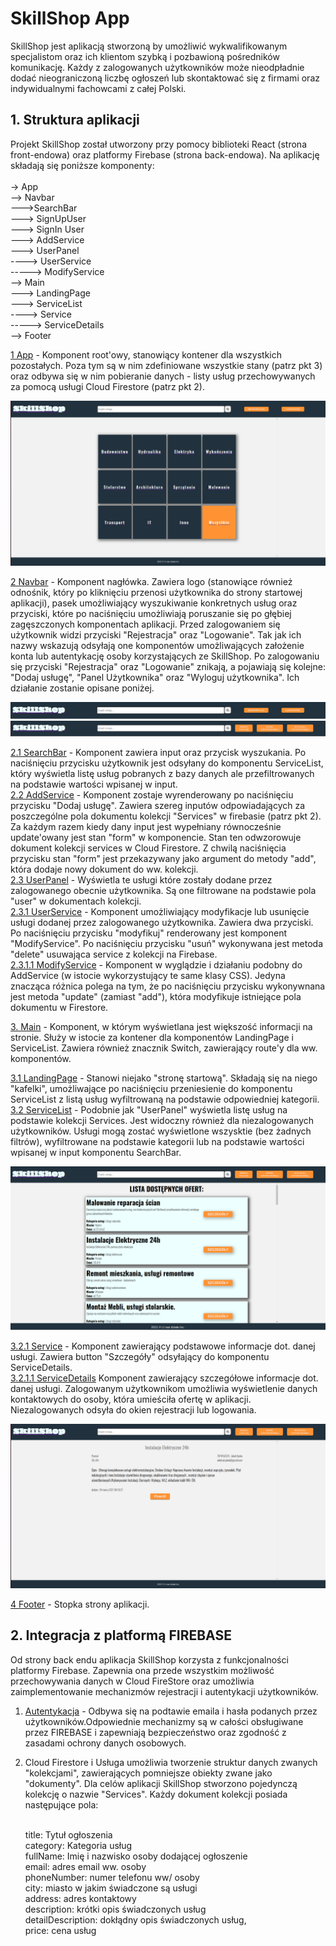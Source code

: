 # SkillShop App

SkillShop jest aplikacją stworzoną by umożliwić wykwalifikowanym specjalistom oraz ich klientom szybką i pozbawioną pośredników komunikację. Każdy z zalogowanych użytkowników może nieodpładnie dodać nieograniczoną liczbę ogłoszeń lub skontaktować się z firmami oraz indywidualnymi fachowcami z całej Polski.

## 1. Struktura aplikacji

Projekt SkillShop został utworzony przy pomocy biblioteki React (strona front-endowa) oraz platformy Firebase (strona back-endowa). Na aplikację składają się poniższe komponenty:<br/>
<br/>
-> App<br/>
--> Navbar<br/>
--->SearchBar<br/>
---> SignUpUser<br/>
---> SignIn User<br/>
---> AddService<br/>
---> UserPanel<br/>
----> UserService<br/>
-----> ModifyService<br/>
--> Main<br/>
---> LandingPage<br/>
---> ServiceList<br/>
----> Service<br/>
-----> ServiceDetails<br/>
--> Footer<br/>

<ins>1 App</ins> -  Komponent root'owy, stanowiący kontener dla wszystkich pozostałych. Poza tym są w nim zdefiniowane wszystkie stany (patrz pkt 3) oraz odbywa się w nim pobieranie danych - listy usług przechowywanych za pomocą usługi Cloud Firestore (patrz pkt 2).<br/>

![](./screenshots/L1.png)

<ins>2 Navbar</ins> - Komponent nagłówka. Zawiera logo (stanowiące również odnośnik, który po kliknięciu przenosi użytkownika do strony startowej aplikacji), pasek umożliwiający wyszukiwanie konkretnych usług oraz przyciski, które po naciśnięciu umożliwiają poruszanie się po głębiej zagęszczonych komponentach aplikacji. Przed zalogowaniem się użytkownik widzi przyciski "Rejestracja" oraz "Logowanie". Tak jak ich nazwy wskazują odsyłają one komponentów umożliwających założenie konta lub autentykację osoby korzystających ze SkillShop. Po zalogowaniu się przyciski "Rejestracja" oraz "Logowanie" znikają, a pojawiają się kolejne: "Dodaj usługę", "Panel Użytkownika" oraz "Wyloguj użytkownika". Ich działanie zostanie opisane poniżej.<br/>

![](./screenshots/L2.png)
![](./screenshots/L3.png)

<ins>2.1 SearchBar</ins> - Komponent zawiera input oraz przycisk wyszukania. Po naciśnięciu przycisku użytkownik jest odsyłany do komponentu ServiceList, który wyświetla listę usług pobranych z bazy danych ale przefiltrowanych na podstawie wartości wpisanej w input.<br/>
<ins>2.2 AddService</ins> - Komponent zostaje wyrenderowany po naciśnięciu przycisku "Dodaj usługę". Zawiera szereg inputów odpowiadających za poszczególne pola dokumentu kolekcji "Services" w firebasie (patrz pkt 2). Za każdym razem kiedy dany input jest wypełniany równocześnie update'owany jest stan "form" w komponencie. Stan ten odwzorowuje dokument kolekcji services w Cloud Firestore. Z chwilą naciśnięcia przycisku stan "form" jest przekazywany jako argument do metody "add", która dodaje nowy dokument do ww. kolekcji.<br/>
<ins>2.3 UserPanel</ins> - Wyświetla te usługi które zostały dodane przez zalogowanego obecnie użytkownika. Są one filtrowane na podstawie pola "user" w dokumentach kolekcji. <br/>
<ins>2.3.1 UserService</ins> - Komponent umożliwiający modyfikacje lub usunięcie usługi dodanej przez zalogowanego użytkownika. Zawiera dwa przyciski. Po naciśnięciu przycisku "modyfikuj" renderowany jest komponent "ModifyService". Po naciśnięciu przycisku "usuń" wykonywana jest metoda "delete" usuwająca service z kolekcji na Firebase. <br/>
<ins>2.3.1.1 ModifyService</ins> - Komponent w wyglądzie i działaniu podobny do AddService (w istocie wykorzystujący te same klasy CSS). Jedyna znacząca różnica polega na tym, że po naciśnięciu przycisku wykonywnana jest metoda "update" (zamiast "add"), która modyfikuje istniejące pola dokumentu w Firestore. <br/>

<ins>3. Main</ins> - Komponent, w którym wyświetlana jest większość informacji na stronie. Służy w istocie za kontener dla komponentów LandingPage i ServiceList. Zawiera również znacznik Switch, zawierający route'y dla ww. komponentów. <br/>

<ins>3.1 LandingPage</ins> - Stanowi niejako "stronę startową". Składają się na niego "kafelki", umożliwające po naciśnięciu przeniesienie do komponentu ServiceList z listą usług wyfiltrowaną na podstawie odpowiedniej kategorii. <br/>
<ins>3.2 ServiceList</ins> - Podobnie jak "UserPanel" wyświetla listę usług na podstawie kolekcji Services. Jest widoczny również dla niezalogowanych użytkowników. Usługi mogą zostać wyświetlone wszysktie (bez żadnych filtrów), wyfiltrowane na podstawie kategorii lub na podstawie wartości wpisanej w input komponentu SearchBar.<br/>

![](./screenshots/L4.png)

<ins>3.2.1 Service</ins> - Komponent zawierający podstawowe informacje dot. danej usługi. Zawiera button "Szczegóły" odsyłający do komponentu ServiceDetails.<br/>
<ins>3.2.1.1 ServiceDetails</ins> Komponent zawierający szczegółowe informacje dot. danej usługi. Zalogowanym użytkownikom umożliwia wyświetlenie danych kontaktowych do osoby, która umieściła ofertę w aplikacji. Niezalogowanych odsyła do okien rejestracji lub logowania.<br/>

![](./screenshots/L5.png)

<ins>4 Footer</ins> - Stopka strony aplikacji.<br/>

## 2. Integracja z platformą FIREBASE

Od strony back endu aplikacja SkillShop korzysta z funkcjonalności platformy Firebase. Zapewnia ona przede wszystkim możliwość przechowywania danych w Cloud FireStore oraz umożliwia zaimplementowanie mechanizmów rejestracji i autentykacji użytkowników.

1. <ins>Autentykacja</ins> - Odbywa się na podtawie emaila i hasła podanych przez użytkowników.Odpowiednie mechanizmy są w całości obsługiwane przez FIREBASE i zapewniają bezpieczeństwo oraz zgodność z zasadami ochrony danych osobowych.

2. </ins>Cloud Firestore</ins> i Usługa umożliwia tworzenie struktur danych zwanych "kolekcjami", zawierających pomniejsze obiekty zwane jako "dokumenty". Dla celów aplikacji SkillShop stworzono pojedynczą kolekcję o nazwie "Services". Każdy dokument kolekcji posiada następujące pola: <br/><br/>
    
    title: Tytuł ogłoszenia<br/>
    category: Kategoria usług <br/>
    fullName: Imię i nazwisko osoby dodającej ogłoszenie<br/>
    email: adres email ww. osoby<br/>
    phoneNumber: numer telefonu ww/ osoby<br/>
    city: miasto w jakim świadczone są usługi<br/>
    address: adres kontaktowy<br/>
    description: krótki opis świadczonych usług<br/>
    detailDescription: dokłądny opis świadczonych usług,<br/>
    price: cena usług<br/>
